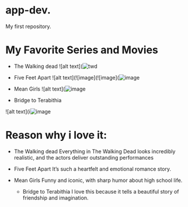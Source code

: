 # app-dev.
My first repository.

# My Favorite Series and Movies

- The Walking dead
![alt text](![twd](https://github.com/user-attachments/assets/f06157cb-b041-459f-9527-efe9f15d7b62)


- Five Feet Apart
  ![alt text](![image](![image](![image](https://github.com/user-attachments/assets/aca1500b-0dcf-49ce-9bd8-50baee739aea)


- Mean Girls
![alt text](![image](https://github.com/user-attachments/assets/b9d9e8e3-bf18-4103-ae6e-fae05e6b7746)

- Bridge to Terabithia

![alt text](i![image](https://github.com/user-attachments/assets/3ab27aff-e124-4705-ab70-78eb835bb84b)


# Reason why i love it: 

- The Walking dead
  Everything in The Walking Dead looks incredibly realistic, and the actors deliver outstanding performances
  
- Five Feet Apart
  It’s such a heartfelt and emotional romance story.
  
- Mean Girls
  Funny and iconic, with sharp humor about high school life.

  - Bridge to Terabithia
    I love this because it tells a beautiful story of friendship and imagination.

  
